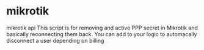 # mikrotik
mikrotik api
This script is for removing and active PPP secret   in Mikrotik and basically reconnecting them back. 
You can add to your logic to automacally disconnect a user depending on billing
